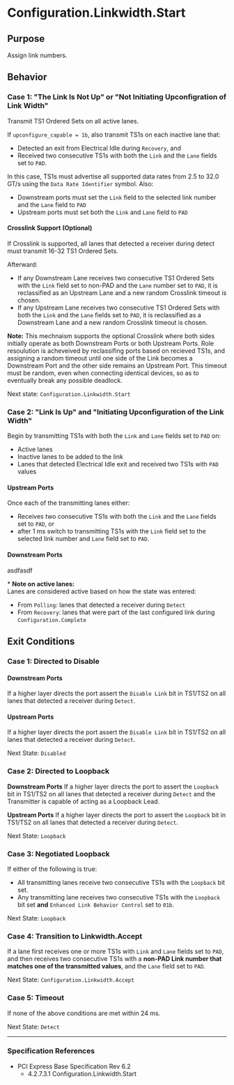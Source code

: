 # Configuration.Linkwidth.Start

## Purpose
Assign link numbers.

## Behavior

### Case 1: "The Link Is Not Up" or "Not Initiating Upconfigration of Link Width"

Transmit TS1 Ordered Sets on all active lanes. 

If `upconfigure_capable = 1b`, also transmit TS1s on each inactive lane that:  
- Detected an exit from Electrical Idle during `Recovery`, and
- Received two consecutive TS1s with both the `Link` and the `Lane` fields set to `PAD`.

In this case, TS1s must advertise all supported data rates from 2.5 to 32.0 GT/s using the `Data Rate Identifier` symbol. Also:
- Downstream ports must set the `Link` field to the selected link number and the `Lane` field to `PAD` 
- Upstream ports must set both the `Link` and `Lane` field to `PAD` 

#### Crosslink Support (Optional)

If Crosslink is supported, all lanes that detected a receiver during detect must transmit 16-32 TS1 Ordered Sets.

Afterward:
- If any Downstream Lane receives two consecutive TS1 Ordered Sets with the `Link` field set to non-PAD and the `Lane` number set to `PAD`, it is reclassified as an Upstream Lane and a new random Crosslink timeout is chosen.
- If any Upstream Lane receives two consecutive TS1 Ordered Sets with both the `Link` and the `Lane` fields set to `PAD`, it is reclassified as a Downstream Lane and a new random Crosslink timeout is chosen.

**Note:** This mechnaism supports the optional Crosslink where both sides initially operate as both Downstream Ports or both Upstream Ports. Role resoulution is acheveived by reclassifing ports based on recieved TS1s, and assigning a random timeout until one side of the Link becomes a Downstream Port and the other side remains an Upstream Port. This timeout must be random, even when connecting identical devices, so as to eventually break any possible deadlock.

Next state: `Configuration.Linkwidth.Start`

### Case 2: "Link Is Up" and "Initiating Upconfiguration of the Link Width"

Begin by transmitting TS1s with both the `Link` and `Lane` fields set to `PAD` on:  
- Active lanes  
- Inactive lanes to be added to the link
- Lanes that detected Electrical Idle exit and received two TS1s with `PAD` values

#### Upstream Ports

Once each of the transmitting lanes either:
- Receives two consecutive TS1s with both the `Link` and the `Lane` fields set to `PAD`, or
- after 1 ms
switch to transmitting TS1s with the `Link` field set to the selected link number and `Lane` field set to `PAD`.

#### Downstream Ports

asdfasdf

\* **Note on active lanes:**  
Lanes are considered active based on how the state was entered:  
- From `Polling`: lanes that detected a receiver during `Detect`  
- From `Recovery`: lanes that were part of the last configured link during `Configuration.Complete`


## Exit Conditions

### Case 1: Directed to Disable

#### Downstream Ports
If a higher layer directs the port assert the `Disable Link` bit in TS1/TS2 on all lanes that detected a receiver during `Detect`.

#### Upstream Ports
If a higher layer directs the port assert the `Disable Link` bit in TS1/TS2 on all lanes that detected a receiver during `Detect`.


Next State: `Disabled`

### Case 2: Directed to Loopback

**Downstream Ports**
If a higher layer directs the port to assert the `Loopback` bit in TS1/TS2 on all lanes that detected a receiver during `Detect` and the Transmitter is capable of acting as a Loopback Lead.

**Upstream Ports**
If a higher layer directs the port to assert the `Loopback` bit in TS1/TS2 on all lanes that detected a receiver during `Detect`.

Next State: `Loopback`

### Case 3: Negotiated Loopback
If either of the following is true:
- All transmitting lanes receive two consecutive TS1s with the `Loopback` bit set.
- Any transmitting lane receives two consecutive TS1s with the `Loopback` bit set **and** `Enhanced Link Behavior Control` set to `01b`.

Next State: `Loopback`

### Case 4: Transition to Linkwidth.Accept
If a lane first receives one or more TS1s with `Link` and `Lane` fields set to `PAD`, and then receives two consecutive TS1s with a **non-PAD Link number that matches one of the transmitted values**, and the `Lane` field set to `PAD`.

Next State: `Configuration.Linkwidth.Accept`

### Case 5: Timeout
If none of the above conditions are met within 24 ms.

Next State: `Detect`

---

### Specification References

- PCI Express Base Specification Rev 6.2  
  - 4.2.7.3.1 Configuration.Linkwidth.Start
